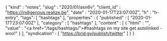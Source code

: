 {
  "kind" : "notes",
  "slug" : "2020/01/asn6v",
  "client_id" : "https://indigenous.realize.be",
  "date" : "2020-01-17T23:07:00Z",
  "h" : "h-entry",
  "tags": [ "hashtags" ],
  "properties" : {
    "published" : [ "2020-01-17T23:07:00Z" ],
    "category" : [ "hashtags" ],
    "content" : [ {
      "html" : "",
      "value" : "<a href=\"/tags/hashtags/\">#hashtags</a> on my site get autolinked - woo!"
    } ],
    "syndication" : [ "https://brid.gy/publish/twitter" ]
  }
}

